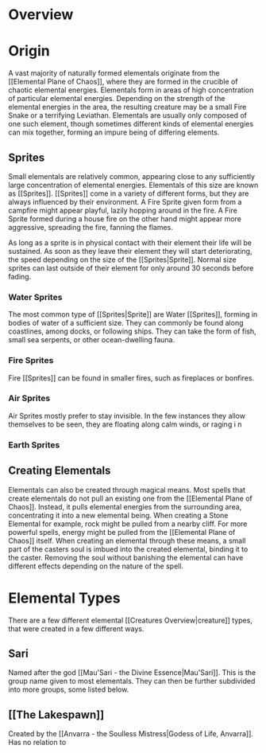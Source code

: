 # Overview
# Origin
A vast majority of naturally formed elementals originate from the [[Elemental Plane of Chaos]], where they are formed in the crucible of chaotic elemental energies. Elementals form in areas of high concentration of particular elemental energies. Depending on the strength of the elemental energies in the area, the resulting creature may be a small Fire Snake or a terrifying Leviathan. Elementals are usually only composed of one such element, though sometimes different kinds of elemental energies can mix together, forming an impure being of differing elements.
## Sprites
Small elementals are relatively common, appearing close to any sufficiently large concentration of elemental energies. Elementals of this size are known as [[Sprites]]. [[Sprites]] come in a variety of different forms, but they are always influenced by their environment. A Fire Sprite given form from a campfire might appear playful, lazily hopping around in the fire. A Fire Sprite formed during a house fire on the other hand might appear more aggressive, spreading the fire, fanning the flames.

As long as a sprite is in physical contact with their element their life will be sustained. As soon as they leave their element they will start deteriorating, the speed depending on the size of the [[Sprites|Sprite]]. Normal size sprites can last outside of their element for only around 30 seconds before fading.
### Water Sprites
The most common type of [[Sprites|Sprite]] are Water [[Sprites]], forming in bodies of water of a sufficient size. They can commonly be found along coastlines, among docks, or following ships. They can take the form of fish, small sea serpents, or other ocean-dwelling fauna.
### Fire Sprites
Fire [[Sprites]] can be found in smaller fires, such as fireplaces or bonfires.
### Air Sprites
Air Sprites mostly prefer to stay invisible. In the few instances they allow themselves to be seen, they are floating along calm winds, or raging i n
### Earth Sprites
## Creating Elementals
Elementals can also be created through magical means. Most spells that create elementals do not pull an existing one from the [[Elemental Plane of Chaos]]. Instead, it pulls elemental energies from the surrounding area, concentrating it into a new elemental being. When creating a Stone Elemental for example, rock might be pulled from a nearby cliff. For more powerful spells, energy might be pulled from the [[Elemental Plane of Chaos]] itself. When creating an elemental through these means, a small part of the casters soul is imbued into the created elemental, binding it to the caster. Removing the soul without banishing the elemental can have different effects depending on the nature of the spell.
# Elemental Types
There are a few different elemental [[Creatures Overview|creature]] types, that were created in a few different ways.
## Sari
Named after the god [[Mau'Sari - the Divine Essence|Mau'Sari]]. This is the group name given to most elementals. They can then be further subdivided into more groups, some listed below.
## [[The Lakespawn]]
Created by the [[Anvarra - the Soulless Mistress|Godess of Life, Anvarra]]. Has no relation to